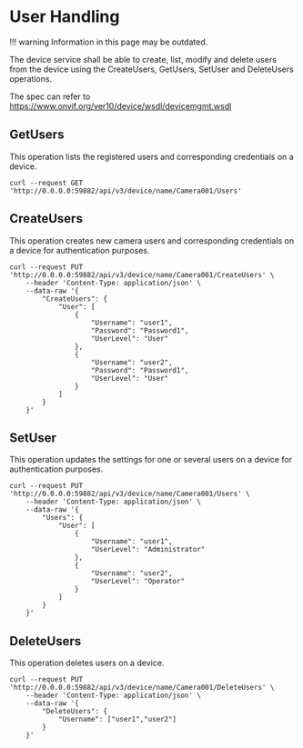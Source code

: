 # User Handling

!!! warning
      Information in this page may be outdated.

The device service shall be able to create, list, modify and delete users from the device using the CreateUsers, GetUsers, SetUser and DeleteUsers operations.

The spec can refer to https://www.onvif.org/ver10/device/wsdl/devicemgmt.wsdl

## GetUsers
This operation lists the registered users and corresponding credentials on a device.
```shell
curl --request GET 'http://0.0.0.0:59882/api/v3/device/name/Camera001/Users'
```

## CreateUsers
This operation creates new camera users and corresponding credentials on a device for authentication purposes.
```shell
curl --request PUT 'http://0.0.0.0:59882/api/v3/device/name/Camera001/CreateUsers' \
    --header 'Content-Type: application/json' \
    --data-raw '{
        "CreateUsers": {
            "User": [
                {
                    "Username": "user1",
                    "Password": "Password1",
                    "UserLevel": "User"
                },
                {
                    "Username": "user2",
                    "Password": "Password1",
                    "UserLevel": "User"
                }
            ]
        }
    }'
```

## SetUser
This operation updates the settings for one or several users on a device for authentication purposes.
```shell
curl --request PUT 'http://0.0.0.0:59882/api/v3/device/name/Camera001/Users' \
    --header 'Content-Type: application/json' \
    --data-raw '{
        "Users": {
            "User": [
                {
                    "Username": "user1",
                    "UserLevel": "Administrator"
                },
                {
                    "Username": "user2",
                    "UserLevel": "Operator"
                }
            ]
        }
    }'
```

## DeleteUsers
This operation deletes users on a device.
```shell
curl --request PUT 'http://0.0.0.0:59882/api/v3/device/name/Camera001/DeleteUsers' \
    --header 'Content-Type: application/json' \
    --data-raw '{
        "DeleteUsers": {
            "Username": ["user1","user2"]
        }
    }'
```

